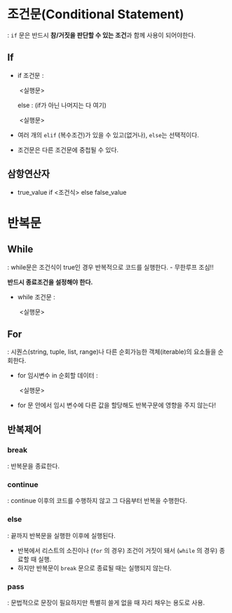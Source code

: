 # 조건문(Conditional Statement)

: `if` 문은 반드시 **참/거짓을 판단할 수 있는 조건**과 함께 사용이 되어야한다.



## If

- if 조건문 :

  ​	<실행문>

  else : (if가 아닌 나머지는 다 여기)

  ​	<실행문>

- 여러 개의 `elif` (복수조건)가 있을 수 있고(없거나), `else`는 선택적이다.

- 조건문은 다른 조건문에 중첩될 수 있다.

## 삼항연산자

- true_value if <조건식> else false_value



# 반복문

## While

: while문은 조건식이 true인 경우 반복적으로 코드를 실행한다. - 무한루프 조심!!

**반드시 종료조건을 설정해야 한다.**

- while 조건문 :

  ​	<실행문>

## For

: 시퀀스(string, tuple, list, range)나 다른 순회가능한 객체(iterable)의 요소들을 순회한다.

- for 임시변수 in 순회할 데이터 :

  ​	<실행문>

- for 문 안에서 임시 변수에 다른 값을 할당해도 반복구문에 영향을 주지 않는다!

## 반복제어

### break

: 반복문을 종료한다.

### continue

: continue 이후의 코드를 수행하지 않고 그 다음부터 반복을 수행한다.

### else

: 끝까지 반복문을 실행한 이후에 실행된다.

- 반복에서 리스트의 소진이나 (`for` 의 경우) 조건이 거짓이 돼서 (`while` 의 경우) 종료할 때 실행.
- 하지만 반복문이 `break` 문으로 종료될 때는 실행되지 않는다.

### pass

: 문법적으로 문장이 필요하지만 특별히 쓸게 없을 때 자리 채우는 용도로 사용.